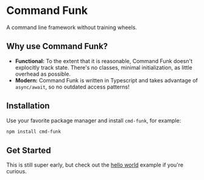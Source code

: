 # Command Funk

A command line framework without training wheels.

## Why use Command Funk?

- **Functional:** To the extent that it is reasonable, Command Funk doesn't explocitly track state. There's no classes, minimal initialization, as little overhead as possible.
- **Modern:** Command Funk is written in Typescript and takes advantage of `async/await`, so no outdated access patterns!

## Installation

Use your favorite package manager and install `cmd-funk`, for example:

```bash
npm install cmd-funk
```

## Get Started

This is still super early, but check out the [hello world](https://github.com/Fuiste/cmd-funk-hello) example if you're curious.
